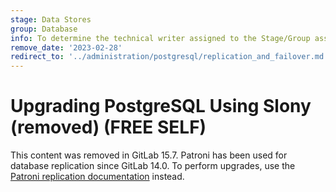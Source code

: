 ```yaml
---
stage: Data Stores
group: Database
info: To determine the technical writer assigned to the Stage/Group associated with this page, see https://about.gitlab.com/handbook/product/ux/technical-writing/#assignments
remove_date: '2023-02-28'
redirect_to: '../administration/postgresql/replication_and_failover.md'
---
```


# Upgrading PostgreSQL Using Slony (removed) **(FREE SELF)**

This content was removed in GitLab 15.7.
Patroni has been used for database replication since GitLab 14.0. To perform upgrades, use the [Patroni replication documentation](../administration/postgresql/replication_and_failover.md) instead.
